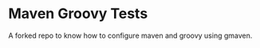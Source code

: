 Maven Groovy Tests
==================

A forked repo to know how to configure maven and groovy using gmaven.


